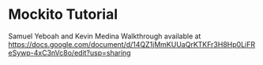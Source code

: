 # Mockito Tutorial
Samuel Yeboah and Kevin Medina
Walkthrough available at https://docs.google.com/document/d/14QZ1jMmKUUaQrKTKFr3H8Hp0LiFReSywp-4xC3nVc8o/edit?usp=sharing
